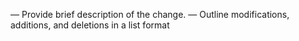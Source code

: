 — Provide brief description of the change.
— Outline modifications, additions, and deletions in a list format